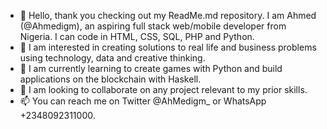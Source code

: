 - 👋 Hello, thank you checking out my ReadMe.md repository. I am Ahmed (@Ahmedigm), an aspiring full stack web/mobile developer from Nigeria. I can code in HTML, CSS, SQL, PHP and Python.
- 👀 I am interested in creating solutions to real life and business problems using technology, data and creative thinking.
- 🌱 I am currently learning to create games with Python and build applications on the blockchain with Haskell.
- 💞️ I am looking to collaborate on any project relevant to my prior skills.
- 📫 You can reach me on Twitter @AhMedigm_ or WhatsApp +2348092311000.

<!---
Ahmedigm/Ahmedigm is a ✨ special ✨ repository because its `README.md` (this file) appears on your GitHub profile.
You can click the Preview link to take a look at your changes.
--->
